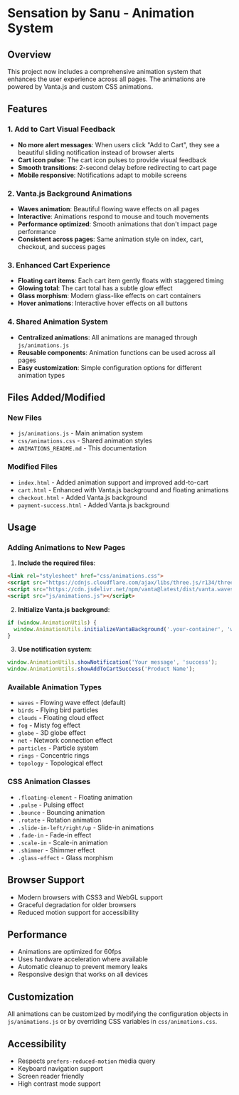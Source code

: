 # Sensation by Sanu - Animation System

## Overview
This project now includes a comprehensive animation system that enhances the user experience across all pages. The animations are powered by Vanta.js and custom CSS animations.

## Features

### 1. Add to Cart Visual Feedback
- **No more alert messages**: When users click "Add to Cart", they see a beautiful sliding notification instead of browser alerts
- **Cart icon pulse**: The cart icon pulses to provide visual feedback
- **Smooth transitions**: 2-second delay before redirecting to cart page
- **Mobile responsive**: Notifications adapt to mobile screens

### 2. Vanta.js Background Animations
- **Waves animation**: Beautiful flowing wave effects on all pages
- **Interactive**: Animations respond to mouse and touch movements
- **Performance optimized**: Smooth animations that don't impact page performance
- **Consistent across pages**: Same animation style on index, cart, checkout, and success pages

### 3. Enhanced Cart Experience
- **Floating cart items**: Each cart item gently floats with staggered timing
- **Glowing total**: The cart total has a subtle glow effect
- **Glass morphism**: Modern glass-like effects on cart containers
- **Hover animations**: Interactive hover effects on all buttons

### 4. Shared Animation System
- **Centralized animations**: All animations are managed through `js/animations.js`
- **Reusable components**: Animation functions can be used across all pages
- **Easy customization**: Simple configuration options for different animation types

## Files Added/Modified

### New Files
- `js/animations.js` - Main animation system
- `css/animations.css` - Shared animation styles
- `ANIMATIONS_README.md` - This documentation

### Modified Files
- `index.html` - Added animation support and improved add-to-cart
- `cart.html` - Enhanced with Vanta.js background and floating animations
- `checkout.html` - Added Vanta.js background
- `payment-success.html` - Added Vanta.js background

## Usage

### Adding Animations to New Pages

1. **Include the required files**:
```html
<link rel="stylesheet" href="css/animations.css">
<script src="https://cdnjs.cloudflare.com/ajax/libs/three.js/r134/three.min.js"></script>
<script src="https://cdn.jsdelivr.net/npm/vanta@latest/dist/vanta.waves.min.js"></script>
<script src="js/animations.js"></script>
```

2. **Initialize Vanta.js background**:
```javascript
if (window.AnimationUtils) {
  window.AnimationUtils.initializeVantaBackground('.your-container', 'waves');
}
```

3. **Use notification system**:
```javascript
window.AnimationUtils.showNotification('Your message', 'success');
window.AnimationUtils.showAddToCartSuccess('Product Name');
```

### Available Animation Types
- `waves` - Flowing wave effect (default)
- `birds` - Flying bird particles
- `clouds` - Floating cloud effect
- `fog` - Misty fog effect
- `globe` - 3D globe effect
- `net` - Network connection effect
- `particles` - Particle system
- `rings` - Concentric rings
- `topology` - Topological effect

### CSS Animation Classes
- `.floating-element` - Floating animation
- `.pulse` - Pulsing effect
- `.bounce` - Bouncing animation
- `.rotate` - Rotation animation
- `.slide-in-left/right/up` - Slide-in animations
- `.fade-in` - Fade-in effect
- `.scale-in` - Scale-in animation
- `.shimmer` - Shimmer effect
- `.glass-effect` - Glass morphism

## Browser Support
- Modern browsers with CSS3 and WebGL support
- Graceful degradation for older browsers
- Reduced motion support for accessibility

## Performance
- Animations are optimized for 60fps
- Uses hardware acceleration where available
- Automatic cleanup to prevent memory leaks
- Responsive design that works on all devices

## Customization
All animations can be customized by modifying the configuration objects in `js/animations.js` or by overriding CSS variables in `css/animations.css`.

## Accessibility
- Respects `prefers-reduced-motion` media query
- Keyboard navigation support
- Screen reader friendly
- High contrast mode support 